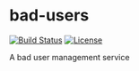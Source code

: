# bad-users
[![Build Status](https://travis-ci.org/twinklehawk/bad-users.svg?branch=master)](https://travis-ci.org/twinklehawk/bad-users)
[![License](http://img.shields.io/:license-apache-brightgreen.svg)](http://www.apache.org/licenses/LICENSE-2.0.html)

A bad user management service
